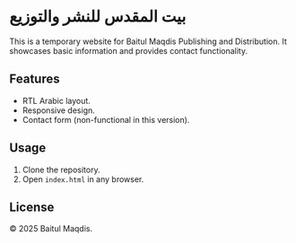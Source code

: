 # بيت المقدس للنشر والتوزيع

This is a temporary website for Baitul Maqdis Publishing and Distribution. It showcases basic information and provides contact functionality.

## Features

-   RTL Arabic layout.
-   Responsive design.
-   Contact form (non-functional in this version).

## Usage

1. Clone the repository.
2. Open `index.html` in any browser.

## License

© 2025 Baitul Maqdis.
